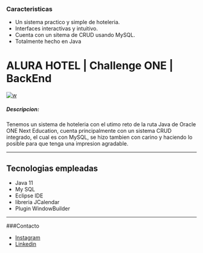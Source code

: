 ### Caracteristicas

- Un sistema practico y simple de hoteleria.
- Interfaces interactivas y intuitivo.
- Cuenta con un sitema de CRUD usando MySQL.
- Totalmente hecho en Java


# ALURA HOTEL | Challenge ONE | BackEnd

[![w](https://user-images.githubusercontent.com/91544872/189419040-c093db78-c970-4960-8aca-ffcc11f7ffaf.png "w")](https://user-images.githubusercontent.com/91544872/189419040-c093db78-c970-4960-8aca-ffcc11f7ffaf.png "w")

##### Descripcion: 
Tenemos un sistema de hoteleria con el utimo reto de la ruta Java de Oracle ONE Next Education, cuenta principalmente con un sistema CRUD integrado, el cual es con MySQL, se hizo tambien con carino y haciendo lo posible para que tenga una impresion agradable. 



------------


## Tecnologias empleadas

- Java 11
- My SQL
- Eclipse IDE 
- libreria JCalendar
- Plugin WindowBuilder

------------




###Contacto

- [Instagram](https://www.instagram.com/jeff_69r/ "Instagram")
- [Linkedin](https://www.linkedin.com/in/jeff-roj-a9bb18239/ "Linkedin") 